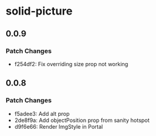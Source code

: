 # solid-picture

## 0.0.9

### Patch Changes

- f254df2: Fix overriding size prop not working

## 0.0.8

### Patch Changes

- f5adee3: Add alt prop
- 2de8f9a: Add objectPosition prop from sanity hotspot
- d9f6e66: Render ImgStyle in Portal

